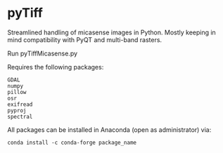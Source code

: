 # pyTiff
Streamlined handling of micasense images in Python. Mostly keeping in mind compatibility with PyQT and multi-band rasters.

Run pyTiffMicasense.py

Requires the following packages:

	GDAL
	numpy
	pillow
	osr
	exifread
	pyproj
	spectral
	
All packages can be installed in Anaconda (open as administrator) via:

	conda install -c conda-forge package_name
